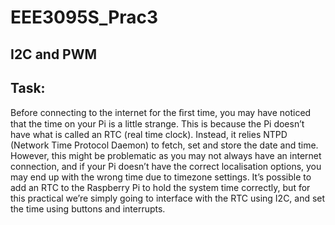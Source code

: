 # EEE3095S_Prac3
I2C and PWM
----
Task:
----
Before connecting to the internet for the ﬁrst time, you may have noticed that the time on your Pi is a little strange. This is because the Pi doesn’t have what is called an RTC (real time clock). Instead, it relies NTPD (Network Time Protocol Daemon) to fetch, set and store the date and time. However, this might be problematic as you may not always have an internet connection, and if your Pi doesn’t have the correct localisation options, you may end up with the wrong time due to timezone settings. It’s possible to add an RTC to the Raspberry Pi to hold the system time correctly, but for this practical we’re simply going to interface with the RTC using I2C, and set the time using buttons and interrupts.
